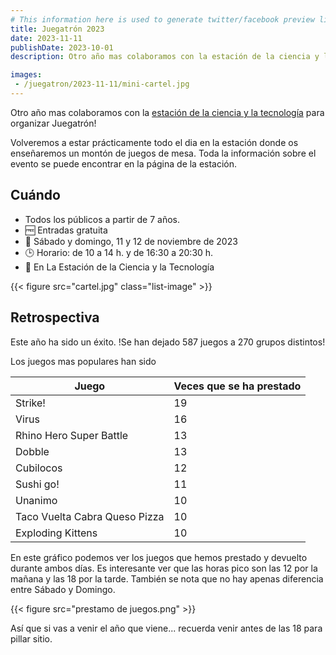 ```yaml
---
# This information here is used to generate twitter/facebook preview links
title: Juegatrón 2023
date: 2023-11-11
publishDate: 2023-10-01
description: Otro año mas colaboramos con la estación de la ciencia y la tecnología para organizar Juegatrón!

images: 
 - /juegatron/2023-11-11/mini-cartel.jpg
---
```


Otro año mas colaboramos con la [estación de la ciencia y la tecnología](https://laestacioncyt.es/formacion/actividades/juegatron2023/) para organizar Juegatrón!

Volveremos a estar prácticamente todo el dia en la estación donde os enseñaremos un montón de juegos de mesa. Toda la información sobre el evento se puede encontrar en la página de la estación.

## Cuándo

- Todos los públicos a partir de 7 años.
- :free: Entradas gratuita
- :calendar: Sábado y domingo, 11 y 12 de noviembre de 2023
- 🕒 Horario: de 10 a 14 h. y de 16:30 a 20:30 h.
- 📍 En La Estación de la Ciencia y la Tecnología

{{< figure src="cartel.jpg" class="list-image" >}}

## Retrospectiva

Este año ha sido un éxito. !Se han dejado 587 juegos a 270 grupos distintos!

Los juegos mas populares han sido

| Juego                         | Veces que se ha prestado |
| ----------------------------- | ------------------------ |
| Strike!                       | 19                       |
| Virus                         | 16                       |
| Rhino Hero Super Battle       | 13                       |
| Dobble                        | 13                       |
| Cubilocos                     | 12                       |
| Sushi go!                     | 11                       |
| Unanimo                       | 10                       |
| Taco Vuelta Cabra Queso Pizza | 10                       |
| Exploding Kittens             | 10                       |

En este gráfico podemos ver los juegos que hemos prestado y devuelto durante ambos días. Es interesante ver que las horas pico son las 12 por la mañana y las 18 por la tarde. También se nota que no hay apenas diferencia entre Sábado y Domingo.

{{< figure src="prestamo de juegos.png" >}}

Así que si vas a venir el año que viene... recuerda venir antes de las 18 para pillar sitio.
